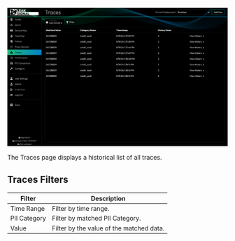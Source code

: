 ![Traces](images/Traces.png)

The Traces page displays a historical list of all traces.

## Traces Filters

| Filter | Description |
| --- | --- |
| Time Range | Filter by time range. |
| PII Category | Filter by matched PII Category. |
| Value | Filter by the value of the matched data. |